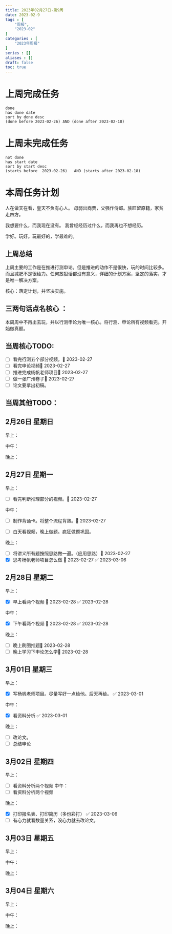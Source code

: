 ```yaml
---
title: 2023年02月27日-第9周
date: 2023-02-9
tags : [
	"周报",
	"2023-02"
]
categories : [
	"2023年周报"
]
series : []
aliases : []
draft: false
toc: true
---
```

# 上周完成任务
```tasks
done
has done date
sort by done desc
(done before 2023-02-26) AND (done after 2023-02-18)
```

# 上周未完成任务
```tasks
not done
has start date
sort by start desc
(starts before  2023-02-26)   AND (starts after 2023-02-18) 

```


# 本周任务计划

人在做天在看，皇天不负有心人。
母弱出商贾，父强作侍郎。族旺留原籍，家贫走四方。

我想要什么，而我现在没有。
我曾经经历过什么，而我再也不想经历。

学好。玩好。玩最好的，学最难的。

## 上周总结
上周主要的工作是在推进行测申论。但是推进的动作不是很快，玩的时间比较多。而且减肥不是很给力。任何放狠话都没有意义，详细的计划方案，坚定的落实，才是唯一解决方案。

核心：落定计划，并坚决实施。



## 三两句话点名核心 ：

本周周中不再出去玩，并以行测申论为唯一核心。将行测、申论所有视频看完。开始做真题。

## 当周核心TODO:
- [ ] 看完行测五个部分视频。🛫 2023-02-27 
- [ ] 看完申论视频🛫 2023-02-27 
- [ ] 推进完成杨帆老师项目🛫 2023-02-27 
- [ ] 做一张广州卷子🛫 2023-02-27 
- [ ] 论文要拿出初稿。

## 当周其他TODO：



## 2月26日 星期日  
早上：

中午：

晚上：

## 2月27日 星期一  
早上：
- [ ] 看完判断推理部分的视频。🛫 2023-02-27 


中午：
- [ ] 制作背诵卡。将整个流程背熟。🛫 2023-02-27 
- [ ] 白天看视频，晚上做题。疯狂做题巩固。


晚上：
- [ ] 将讲义所有题按照思路做一遍。（应用思路）🛫 2023-02-27 
- [x] 思考杨帆老师项目怎么做 🛫 2023-02-27 ✅ 2023-03-06

## 2月28日 星期二  
早上：
- [x] 早上看两个视频 🛫 2023-02-28 ✅ 2023-02-28


中午：
- [x] 下午看两个视频 🛫 2023-02-28 ✅ 2023-02-28

晚上：
- [ ] 晚上刷图推题🛫 2023-02-28 
- [ ] 晚上学习下申论怎么学🛫 2023-02-28 

## 3月01日 星期三  
早上：
- [x] 写杨帆老师项目。尽量写好一点给他。后天再给。 ✅ 2023-03-01

中午：
- [x] 看资料分析 ✅ 2023-03-01

晚上：
- [ ] 改论文。
- [ ] 总结申论

## 3月02日 星期四  
早上：
- [ ] 看资料分析两个视频
中午：
- [ ] 看资料分析两个视频

晚上：
- [x] 打印报名表、打印简历（多份彩打） ✅ 2023-03-06
- [ ] 有心力就看数量关系，没心力就去改论文。

## 3月03日 星期五  
早上：

中午：

晚上：

## 3月04日 星期六  
早上：

中午：

晚上：




